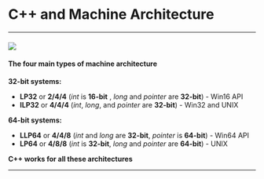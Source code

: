 # C++ and Machine Architecture

---

#### ![](/assets/428660_3029335645707_1032311811_32960633_102660332_n.jpg)

#### **The four main types of machine architecture**

**32-bit systems:**

* **LP32** or **2/4/4** \(_int_ is **16-bit** , _long_ and *pointer* are **32-bit**\) - Win16 API
* **ILP32** or **4/4/4** \(_int_, _long_, and *pointer* are **32-bit**\) - Win32 and UNIX

**64-bit systems:**

* **LLP64** or **4/4/8** \(_int_ and _long_ are **32-bit**, _pointer_ is **64-bit**\) - Win64 API
* **LP64** or **4/8/8** \(_int_ is **32-bit**, _long_ and _pointer_ are **64-bit**\) - UNIX

**C++ works for all these architectures**

---



